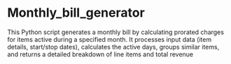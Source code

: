 # Monthly_bill_generator
This Python script generates a monthly bill by calculating prorated charges for items active during a specified month. It processes input data (item details, start/stop dates), calculates the active days, groups similar items, and returns a detailed breakdown of line items and total revenue
